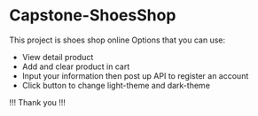# Capstone-ShoesShop
This project is shoes shop online
Options that you can use:
- View detail product
- Add and clear product in cart
- Input your information then post up API to register an account
- Click button to change light-theme and dark-theme
  
 !!! Thank you !!!
